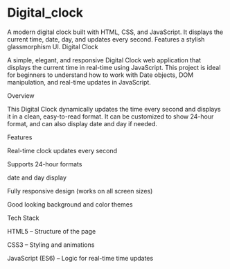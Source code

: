 # Digital_clock
A modern digital clock built with HTML, CSS, and JavaScript. It displays the current time, date, day, and updates every second. Features a stylish glassmorphism UI.
 Digital Clock

A simple, elegant, and responsive Digital Clock web application that displays the current time in real-time using JavaScript. This project is ideal for beginners to understand how to work with Date objects, DOM manipulation, and real-time updates in JavaScript.

 Overview

This Digital Clock dynamically updates the time every second and displays it in a clean, easy-to-read format. It can be customized to show 24-hour format, and can also display date and day if needed.

 Features

 Real-time clock updates every second

 Supports 24-hour formats

 date and day display

 Fully responsive design (works on all screen sizes)

 Good looking background and color themes

 Tech Stack

HTML5 – Structure of the page

CSS3 – Styling and animations

JavaScript (ES6) – Logic for real-time time updates
